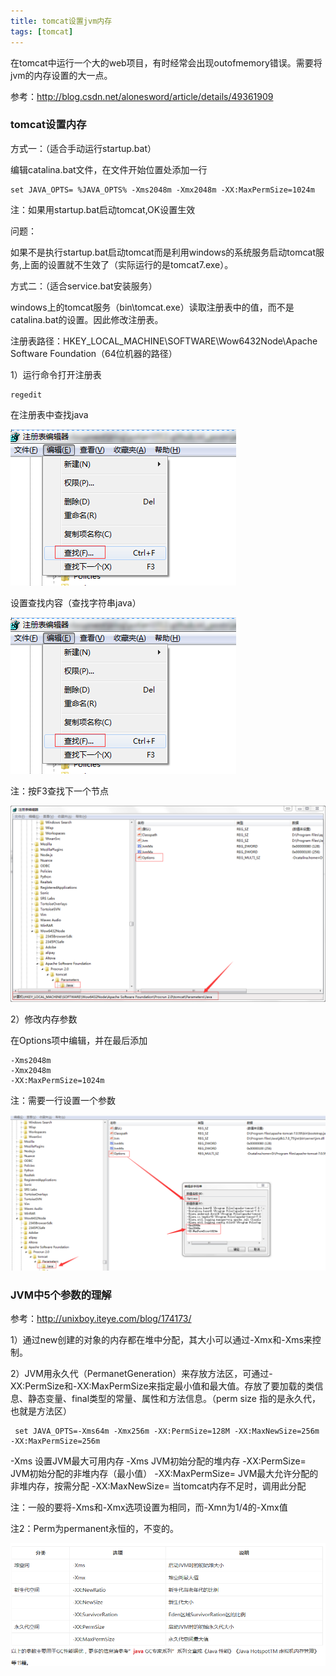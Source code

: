 ```yaml
---
title: tomcat设置jvm内存
tags: [tomcat]
---
```


在tomcat中运行一个大的web项目，有时经常会出现outofmemory错误。需要将jvm的内存设置的大一点。

参考：http://blog.csdn.net/alonesword/article/details/49361909

### tomcat设置内存

方式一：（适合手动运行startup.bat）

编辑catalina.bat文件，在文件开始位置处添加一行

```
set JAVA_OPTS= %JAVA_OPTS% -Xms2048m -Xmx2048m -XX:MaxPermSize=1024m
```

注：如果用startup.bat启动tomcat,OK设置生效

问题：

如果不是执行startup.bat启动tomcat而是利用windows的系统服务启动tomcat服务,上面的设置就不生效了（实际运行的是tomcat7.exe）。

方式二：（适合service.bat安装服务）

windows上的tomcat服务（bin\tomcat.exe）读取注册表中的值，而不是catalina.bat的设置。因此修改注册表。

注册表路径：HKEY_LOCAL_MACHINE\SOFTWARE\Wow6432Node\Apache Software Foundation（64位机器的路径）

1）运行命令打开注册表

```
regedit
```

在注册表中查找java

![](/images/middleware/tomcat/regedit-find.png)

设置查找内容（查找字符串java）

![](/images/middleware/tomcat/regedit-find.png)

注：按F3查找下一个节点

![](/images/middleware/tomcat/tomcat-regedit-options.png)

2）修改内存参数

在Options项中编辑，并在最后添加

```
-Xms2048m
-Xmx2048m
-XX:MaxPermSize=1024m
```

注：需要一行设置一个参数

![](/images/middleware/tomcat/tomcat-regedit-options-edit.png)

### JVM中5个参数的理解

参考：http://unixboy.iteye.com/blog/174173/

1）通过new创建的对象的内存都在堆中分配，其大小可以通过-Xmx和-Xms来控制。

2）JVM用永久代（PermanetGeneration）来存放方法区，可通过-XX:PermSize和-XX:MaxPermSize来指定最小值和最大值。存放了要加载的类信息、静态变量、final类型的常量、属性和方法信息。（perm size 指的是永久代，也就是方法区）

```
 set JAVA_OPTS=-Xms64m -Xmx256m -XX:PermSize=128M -XX:MaxNewSize=256m -XX:MaxPermSize=256m
```

-Xms 设置JVM最大可用内存
-Xms JVM初始分配的堆内存
-XX:PermSize= JVM初始分配的非堆内存（最小值）
-XX:MaxPermSize= JVM最大允许分配的非堆内存，按需分配
-XX:MaxNewSize= 当tomcat内存不足时，调用此分配

注：一般的要将-Xms和-Xmx选项设置为相同，而-Xmn为1/4的-Xmx值

注2：Perm为permanent永恒的，不变的。

![](/images/middleware/tomcat/tomcat-memory.png)
